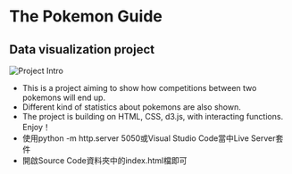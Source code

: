 
# The Pokemon Guide 
## Data visualization project
![Project Intro](https://user-images.githubusercontent.com/50608042/128625418-9e83293a-e114-4e21-ab6d-28dadd13a8bf.gif)
- This is a project aiming to show how competitions between two pokemons will end up. 
- Different kind of statistics about pokemons are also shown.
- The project is building on HTML, CSS, d3.js, with interacting functions. Enjoy！
- 使用python -m http.server 5050或Visual Studio Code當中Live Server套件 
- 開啟Source Code資料夾中的index.html檔即可
